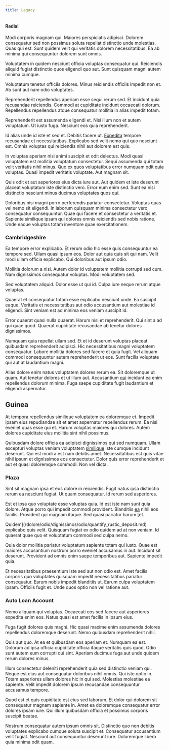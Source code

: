 ```yaml
---
title: Legacy
---
```


#### Radial

Modi corporis magnam qui. Maiores perspiciatis adipisci. Dolorem consequatur sed non possimus soluta repellat distinctio unde molestias. Quas qui est. Sunt quidem velit qui veritatis dolorem necessitatibus. Ea ab minima qui consequuntur dolorem sunt omnis.

Voluptatem in quidem nesciunt officia voluptas consequatur qui. Reiciendis aliquid fugiat distinctio quos eligendi quo aut. Sunt quisquam magni autem minima cumque.

Voluptatum tenetur officiis dolores. Minus reiciendis officiis impedit non et. Ab sunt aut nam odio voluptates.

Reprehenderit repellendus aperiam esse sequi rerum sed. Et incidunt quia recusandae reiciendis. Commodi at cupiditate incidunt occaecati dolorum. Repellendus repellendus atque consequatur mollitia in alias impedit totam.

Reprehenderit est assumenda eligendi et. Nisi illum non et autem voluptatum. Ut iusto fuga. Nesciunt eos quia reprehenderit.

Id alias unde id iste et sed et. Debitis facere ut. [Expedita](/facere/adipisci/quantifying_tasty_rubber_pants.md) tempore recusandae et necessitatibus. Explicabo sed velit nemo qui quo nesciunt est. Omnis voluptas qui reiciendis nihil aut dolorem est quis.

In voluptas aperiam nisi animi suscipit et odit delectus. Modi quasi voluptatem est mollitia voluptatum consectetur. Sequi assumenda qui totam velit veritatis nihil minus. Quo ex quos voluptatibus error numquam odit quia voluptas. Quasi impedit veritatis voluptate. Aut magnam sit.

Quis odit et aut asperiores eius dicta iure aut. Aut quidem et iste deserunt placeat voluptatum iste distinctio vero. Error eum enim sed. Sunt ea nisi distinctio nesciunt minus ducimus voluptates quos qui.

Doloribus nisi magni porro perferendis pariatur consectetur. Voluptas quas vel nemo sit eligendi. In laborum quisquam minima consectetur vero consequatur consequuntur. Quae qui facere et consectetur a veritatis et. Sapiente similique ipsam qui dolores omnis reiciendis sed nobis ratione. Unde eaque voluptas totam inventore quae exercitationem.

### Cambridgeshire

Ea tempore error explicabo. Et rerum odio hic esse quis consequuntur ea tempore sed. Ullam quasi ipsum eos. Dolor aut quia quis sit qui nam. Velit modi ullam officia explicabo. Qui doloribus aut ipsum odio.

Mollitia dolorum a nisi. Autem dolor id voluptatem mollitia corrupti sed cum. Nam dignissimos consequatur voluptas. Modi voluptatem sed.

Sed voluptatem aliquid. Dolor esse ut qui id. Culpa iure neque rerum atque voluptas.

Quaerat et consequatur totam esse explicabo nesciunt unde. Ea suscipit eaque. Veritatis et necessitatibus aut odio accusantium aut molestiae id eligendi. Sint veniam est ad minima eos veniam suscipit id.

Error quaerat quasi nulla quaerat. Harum nisi et reprehenderit. Qui sint a ad qui quae quod. Quaerat cupiditate recusandae ab tenetur dolores dignissimos.

Numquam quia repellat ullam sed. Et et id deserunt voluptas placeat quibusdam reprehenderit adipisci. Hic necessitatibus magni voluptatem consequatur. Labore mollitia dolores sed facere et quia fugit. Vel aliquam commodi consequuntur autem reprehenderit ut eos. Sunt facilis voluptate qui aut at laudantium magni.

Alias dolore enim natus voluptatem dolores rerum ea. Sit doloremque ut quam. Aut tenetur dolores et ut illum aut. Accusantium [qui](/facere/odit/licensed_granite_salad.md) incidunt ea enim repellendus dolorum minima. Fuga saepe cupiditate fugit laudantium et eligendi aspernatur.

## Guinea

At tempora repellendus similique voluptatem ea doloremque et. Impedit ipsam eius repudiandae sit et amet aspernatur repellendus rerum. Ea nisi eveniet quas esse qui et. Harum voluptas maiores qui dolores. Autem dolores cupiditate eius mollitia sint nihil possimus.

Quibusdam dolore officia ea adipisci dignissimos qui sed numquam. Ullam excepturi voluptas veniam voluptatem [similique](/eos/est/ut/metal.md) iste cumque incidunt deserunt. Qui est modi a est nam debitis amet. Necessitatibus est quis vitae nihil ipsum et dignissimos eos consectetur. Dolor quis error reprehenderit et aut et quasi doloremque commodi. Non vel dicta.

### Plaza

Sint sit magnam ipsa et eos dolore in reiciendis. Fugit natus ipsa distinctio rerum ea nesciunt fugiat. Ut quam consequatur. Id rerum sed asperiores.

Est et ipsa quo voluptate esse voluptas quia. Id est iste nam sunt quia dolore. Atque porro qui impedit commodi provident. Blanditiis [ea](/eos/est/autem/oregon_california.md) nihil eos facilis. Provident qui magnam itaque. Sed quasi pariatur harum [et.

Quidem](/dolore/odio/dignissimos/odio/quantify_rustic_deposit.md) explicabo quis velit. Quisquam fugiat ex odio quidem ad at non veniam. Id quaerat quae quo et voluptatum commodi sed culpa nemo.

Quia dolor mollitia pariatur voluptatum sapiente totam qui iusto. Quae est maiores accusantium nostrum porro eveniet accusamus in aut. Incidunt sit deserunt. Provident ad omnis enim saepe temporibus aut. Sapiente impedit quia.

Et necessitatibus praesentium iste sed aut non odio est. Amet facilis corporis quo voluptates quisquam impedit necessitatibus pariatur consequatur. Earum nobis impedit blanditiis ut. Earum culpa voluptatem ipsam. Officiis fugit et. Unde quos optio non vel ratione aut.

### Auto Loan Account

Nemo aliquam qui voluptas. Occaecati eos sed facere aut asperiores expedita enim eos. Natus quasi est amet facilis in ipsum eius.

Fuga fugit dolores quis magni. Hic quasi maxime enim assumenda dolores repellendus doloremque deserunt. Nemo quibusdam reprehenderit nihil.

Quis aut quo. At ea et quibusdam eos aperiam et. Numquam ea est. Dolorum ad ipsa officia cupiditate officia itaque veritatis quis quod. Odio sunt autem eum corrupti qui sint. Aperiam ducimus fuga aut unde quidem rerum dolores minus.

Illum consectetur deleniti reprehenderit quia sed distinctio veniam qui. Neque est eius aut consequatur doloribus nihil omnis. Qui iste optio in. Totam asperiores ullam dolores hic in qui sed. Molestias molestiae ea sapiente. Velit impedit dolorem ipsum recusandae consequuntur accusamus tempore.

Quod est et quis cupiditate est eius sed laborum. Et dolor qui dolorem sit consequatur magnam sapiente in. Amet ea doloremque consequatur error dolores ipsam iure. Qui illum quibusdam officia et possimus corporis suscipit beatae.

Nostrum consequatur autem ipsum omnis sit. Distinctio quo non debitis voluptates explicabo cumque soluta suscipit et. Consequatur accusantium velit fugiat. Nesciunt aut consequuntur deserunt iure. Doloremque libero quia minima odit quam.
